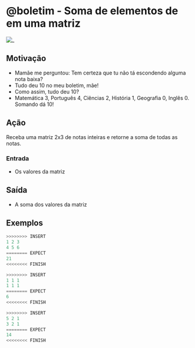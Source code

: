 # @boletim - Soma de elementos de em uma matriz

![_](cover.jpg)

## Motivação

- Mamãe me perguntou: Tem certeza que tu não tá escondendo alguma nota baixa?
- Tudo deu 10 no meu boletim, mãe!
- Como assim, tudo deu 10?
- Matemática 3, Português 4, Ciências 2, História 1, Geografia 0, Inglês 0. Somando dá 10!

## Ação

Receba uma matriz 2x3 de notas inteiras e retorne a soma de todas as notas.

### Entrada

- Os valores da matriz

## Saída

- A soma dos valores da matriz

## Exemplos

``` py
>>>>>>>> INSERT
1 2 3
4 5 6
======== EXPECT
21
<<<<<<<< FINISH
```

```py
>>>>>>>> INSERT
1 1 1
1 1 1
======== EXPECT
6
<<<<<<<< FINISH
```

```py
>>>>>>>> INSERT
5 2 1
3 2 1
======== EXPECT
14
<<<<<<<< FINISH
```
